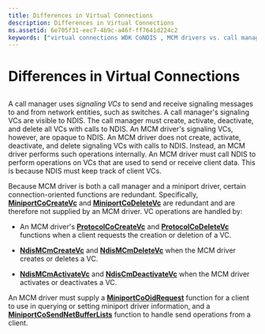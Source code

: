 ```yaml
---
title: Differences in Virtual Connections
description: Differences in Virtual Connections
ms.assetid: 6e705f31-eec7-4b9c-a46f-ff7641d224c2
keywords: ["virtual connections WDK CoNDIS , MCM drivers vs. call managers", "signaling VCs WDK CoNDIS"]
---
```


# Differences in Virtual Connections


## <a href="" id="ddk-differences-in-virtual-connections-ng"></a>


A call manager uses *signaling VCs* to send and receive signaling messages to and from network entities, such as switches. A call manager's signaling VCs are visible to NDIS. The call manager must create, activate, deactivate, and delete all VCs with calls to NDIS. An MCM driver's signaling VCs, however, are opaque to NDIS. An MCM driver does not create, activate, deactivate, and delete signaling VCs with calls to NDIS. Instead, an MCM driver performs such operations internally. An MCM driver must call NDIS to perform operations on VCs that are used to send or receive client data. This is because NDIS must keep track of client VCs.

Because MCM driver is both a call manager and a miniport driver, certain connection-oriented functions are redundant. Specifically, [**MiniportCoCreateVc**](https://msdn.microsoft.com/library/windows/hardware/ff559354) and [**MiniportCoDeleteVc**](https://msdn.microsoft.com/library/windows/hardware/ff559358) are redundant and are therefore not supplied by an MCM driver. VC operations are handled by:

-   An MCM driver's [**ProtocolCoCreateVc**](https://msdn.microsoft.com/library/windows/hardware/ff570252) and [**ProtocolCoDeleteVc**](https://msdn.microsoft.com/library/windows/hardware/ff570253) functions when a client requests the creation or deletion of a VC.

-   [**NdisMCmCreateVc**](https://msdn.microsoft.com/library/windows/hardware/ff562812) and [**NdisMCmDeleteVc**](https://msdn.microsoft.com/library/windows/hardware/ff562819) when the MCM driver creates or deletes a VC.

-   [**NdisMCmActivateVc**](https://msdn.microsoft.com/library/windows/hardware/ff562792) and [**NdisCmDeactivateVc**](https://msdn.microsoft.com/library/windows/hardware/ff561657) when the MCM driver activates or deactivates a VC.

An MCM driver must supply a [**MiniportCoOidRequest**](https://msdn.microsoft.com/library/windows/hardware/ff559362) function for a client to use in querying or setting miniport driver information, and a [**MiniportCoSendNetBufferLists**](https://msdn.microsoft.com/library/windows/hardware/ff559365) function to handle send operations from a client.

 

 





